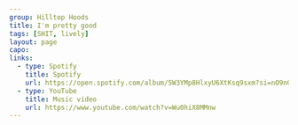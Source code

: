 ```yaml
---
group: Hilltop Hoods
title: I'm pretty good
tags: [SHIT, lively]
layout: page
capo: 
links: 
  - type: Spotify
    title: Spotify
    url: https://open.spotify.com/album/5W3YMp8HlxyU6XtKsq9sxm?si=nO9nGvacTrSJULseIatPeQ
  - type: YouTube
    title: Music video
    url: https://www.youtube.com/watch?v=Wu0hiX8MMnw
---
```

